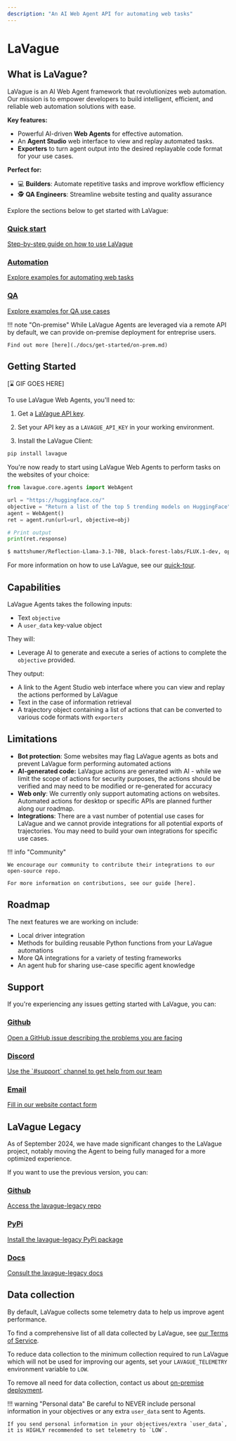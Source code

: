 ```yaml
---
description: "An AI Web Agent API for automating web tasks"
---
```


# LaVague

## What is LaVague?

LaVague is an AI Web Agent framework that revolutionizes web automation. Our mission is to empower developers to build intelligent, efficient, and reliable web automation solutions with ease.

**Key features:**

- Powerful AI-driven **Web Agents** for effective automation.
- An **Agent Studio** web interface to view and replay automated tasks.
- **Exporters** to turn agent output into the desired replayable code format for your use cases.

**Perfect for:**

- 💻 **Builders**: Automate repetitive tasks and improve workflow efficiency
- 🕵️ **QA Engineers**: Streamline website testing and quality assurance

Explore the sections below to get started with LaVague:

<div class="boxes-container">
    <a href="https://docs.lavague.ai/en/drafting-some-docs/docs/get-started/quick-tour/" class="box">
        <h3>Quick start</h3>
        <p>Step-by-step guide on how to use LaVague</p>
    </a>
    <a href="automation" class="box">
        <h3>Automation</h3>
        <p>Explore examples for automating web tasks</p>
    </a>
    <a href="QA" class="box">
        <h3>QA</h3>
        <p>Explore examples for QA use cases</p>
    </a>
</div>

!!! note "On-premise"
    While LaVague Agents are leveraged via a remote API by default, we can provide on-premise deployment for entreprise users.
    
    Find out more [here](./docs/get-started/on-prem.md)

## Getting Started

[⌛ GIF GOES HERE]

To use LaVague Web Agents, you'll need to:

1. Get a [LaVague API key]().

2. Set your API key as a `LAVAGUE_API_KEY` in your working environment.

3. Install the LaVague Client:

```bash
pip install lavague
```

You're now ready to start using LaVague Web Agents to perform tasks on the websites of your choice:

```python
from lavague.core.agents import WebAgent

url = "https://huggingface.co/"
objective = "Return a list of the top 5 trending models on HuggingFace"
agent = WebAgent()
ret = agent.run(url=url, objective=obj)

# Print output
print(ret.response)
```

```bash
$ mattshumer/Reflection-Llama-3.1-70B, black-forest-labs/FLUX.1-dev, openbmb/MiniCPM3-4B, deepseek-ai/DeepSeek-V2.5, Qwen/Qwen2-VL-7B-Instruct
```
For more information on how to use LaVague, see our [quick-tour](https://docs.lavague.ai/en/latest/docs/get-started/quick-tour/).

## Capabilities

LaVague Agents takes the following inputs:

- Text `objective`
- A `user_data` key-value object

They will:

- Leverage AI to generate and execute a series of actions to complete the `objective` provided.

They output:

- A link to the Agent Studio web interface where you can view and replay the actions performed by LaVague
- Text in the case of information retrieval
- A trajectory object containing a list of actions that can be converted to various code formats with `exporters`

## Limitations

- **Bot protection**: Some websites may flag LaVague agents as bots and prevent LaVague form performing automated actions 
- **AI-generated code:** LaVague actions are generated with AI - while we limit the scope of actions for security purposes, the actions should be verified and may need to be modified or re-generated for accuracy
- **Web only**: We currently only support automating actions on websites. Automated actions for desktop or specific APIs are planned further along our roadmap.
- **Integrations**: There are a vast number of potential use cases for LaVague and we cannot provide integrations for all potential exports of trajectories. You may need to build your own integrations for specific use cases. 

!!! info "Community"
    
    We encourage our community to contribute their integrations to our open-source repo.

    For more information on contributions, see our guide [here].


## Roadmap

The next features we are working on include:

- Local driver integration
- Methods for building reusable Python functions from your LaVague automations
- More QA integrations for a variety of testing frameworks
- An agent hub for sharing use-case specific agent knowledge

## Support

If you're experiencing any issues getting started with LaVague, you can:

<div class="boxes-container">
    <a href="https://github.com/lavague-ai/LaVague/issues" class="box">
        <h3>Github</h3>
        <p>Open a GitHub issue describing the problems you are facing</p>
    </a>
    <a href="https://discord.gg/SDxn9KpqX9" class="box">
        <h3>Discord</h3>
        <p>Use the `#support` channel to get help from our team</p>
    </a>
    <a href="https://www.lavague.ai/contact" class="box">
        <h3>Email</h3>
        <p>Fill in our website contact form</p>
    </a>
</div>

## LaVague Legacy

As of September 2024, we have made significant changes to the LaVague project, notably moving the Agent to being fully managed for a more optimized experience.

If you want to use the previous version, you can:

<div class="boxes-container">
    <a href="https://github.com/lavague-ai/LaVague/issues" class="box">
        <h3>Github</h3>
        <p>Access the lavague-legacy repo</p>
    </a>
    <a href="https://discord.gg/SDxn9KpqX9" class="box">
        <h3>PyPi</h3>
        <p>Install the lavague-legacy PyPi package</p>
    </a>
    <a href="https://www.lavague.ai/contact" class="box">
        <h3>Docs</h3>
        <p>Consult the lavague-legacy docs</p>
    </a>
</div>

## Data collection

By default, LaVague collects some telemetry data to help us improve agent performance.

To find a comprehensive list of all data collected by LaVague, see [our Terms of Service]().

To reduce data collection to the minimum collection required to run LaVague which will not be used for improving our agents, set your `LAVAGUE_TELEMETRY` environment variable to `LOW`.

To remove all need for data collection, contact us about [on-premise deployment]().

!!! warning "Personal data" 
    Be careful to NEVER include personal information in your objectives or any extra `user_data` sent to Agents.
    
    If you send personal information in your objectives/extra `user_data`, it is HIGHLY recommended to set telemetry to `LOW`.